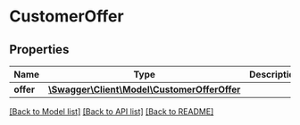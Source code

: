 # CustomerOffer

## Properties
Name | Type | Description | Notes
------------ | ------------- | ------------- | -------------
**offer** | [**\Swagger\Client\Model\CustomerOfferOffer**](CustomerOfferOffer.md) |  | [optional] 

[[Back to Model list]](../README.md#documentation-for-models) [[Back to API list]](../README.md#documentation-for-api-endpoints) [[Back to README]](../README.md)


